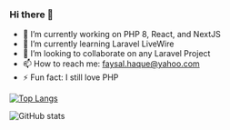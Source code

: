 ### Hi there 👋

<!--
**faysalhaque/faysalhaque** is a ✨ _special_ ✨ repository because its `README.md` (this file) appears on your GitHub profile.

Here are some ideas to get you started:

- 🔭 I’m currently working on PHP 8, React, and NextJS
- 🌱 I’m currently learning Laravel LiveWire
- 👯 I’m looking to collaborate on any Laravel Project
- 🤔 I’m looking for help with ...
- 💬 Ask me about ...
- 📫 How to reach me: faysal.haque@yahoo.com
- 😄 Pronouns: ...
- ⚡ Fun fact: I still love PHP

-->
- 🔭 I’m currently working on PHP 8, React, and NextJS
- 🌱 I’m currently learning Laravel LiveWire
- 👯 I’m looking to collaborate on any Laravel Project
- 📫 How to reach me: faysal.haque@yahoo.com
- ⚡ Fun fact: I still love PHP

[![Top Langs](https://github-readme-stats.vercel.app/api/top-langs/?username=faysalhaque)](https://github.com/anuraghazra/github-readme-stats)

![GitHub stats](https://github-readme-stats.vercel.app/api?username=faysalhaque&show_icons=true&theme=vision-friendly-dark)
